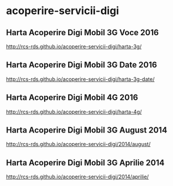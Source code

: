 acoperire-servicii-digi
=======================

## Harta Acoperire Digi Mobil 3G Voce 2016 ##
http://rcs-rds.github.io/acoperire-servicii-digi/harta-3g/

## Harta Acoperire Digi Mobil 3G Date 2016 ##
http://rcs-rds.github.io/acoperire-servicii-digi/harta-3g-date/

## Harta Acoperire Digi Mobil 4G 2016 ##
http://rcs-rds.github.io/acoperire-servicii-digi/harta-4g/

## Harta Acoperire Digi Mobil 3G August 2014 ##
http://rcs-rds.github.io/acoperire-servicii-digi/2014/august/

## Harta Acoperire Digi Mobil 3G Aprilie 2014 ##
http://rcs-rds.github.io/acoperire-servicii-digi/2014/aprilie/
